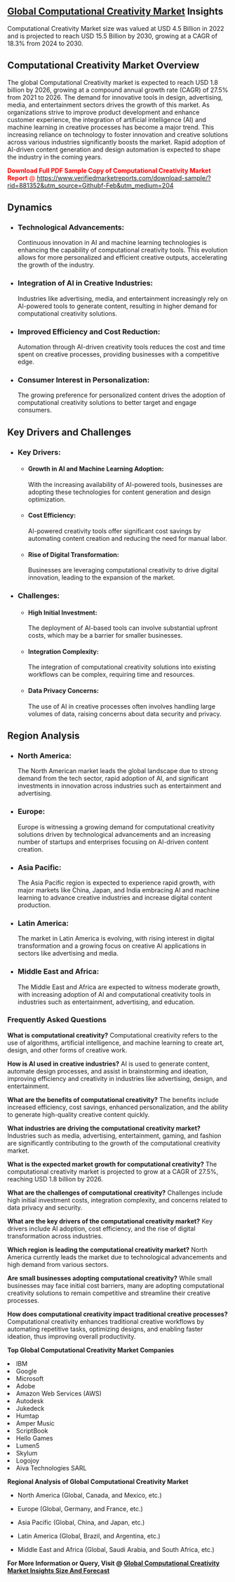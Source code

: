 <h2><a href="https://www.verifiedmarketreports.com/download-sample/?rid=881352&amp;utm_source=Githubf&amp;utm_medium=204" target="_blank">Global Computational Creativity Market</a> Insights</h2><p>Computational Creativity Market size was valued at USD 4.5 Billion in 2022 and is projected to reach USD 15.5 Billion by 2030, growing at a CAGR of 18.3% from 2024 to 2030.</p><p> <h2>Computational Creativity Market Overview</h2> <p>The global Computational Creativity market is expected to reach USD 1.8 billion by 2026, growing at a compound annual growth rate (CAGR) of 27.5% from 2021 to 2026. The demand for innovative tools in design, advertising, media, and entertainment sectors drives the growth of this market. As organizations strive to improve product development and enhance customer experience, the integration of artificial intelligence (AI) and machine learning in creative processes has become a major trend. This increasing reliance on technology to foster innovation and creative solutions across various industries significantly boosts the market. Rapid adoption of AI-driven content generation and design automation is expected to shape the industry in the coming years.</p> <p><p><span class=""><span style="color: #ff0000;"><strong>Download Full PDF Sample Copy of Computational Creativity Market Report</strong> @ </span><a href="https://www.verifiedmarketreports.com/download-sample/?rid=881352&amp;utm_source=Githubf-Feb&amp;utm_medium=204" target="_blank">https://www.verifiedmarketreports.com/download-sample/?rid=881352&amp;utm_source=Githubf-Feb&amp;utm_medium=204</a></span></p></p> <h2>Dynamics</h2> <ul> <li><h3>Technological Advancements:</h3> Continuous innovation in AI and machine learning technologies is enhancing the capability of computational creativity tools. This evolution allows for more personalized and efficient creative outputs, accelerating the growth of the industry.</li> <li><h3>Integration of AI in Creative Industries:</h3> Industries like advertising, media, and entertainment increasingly rely on AI-powered tools to generate content, resulting in higher demand for computational creativity solutions.</li> <li><h3>Improved Efficiency and Cost Reduction:</h3> Automation through AI-driven creativity tools reduces the cost and time spent on creative processes, providing businesses with a competitive edge.</li> <li><h3>Consumer Interest in Personalization:</h3> The growing preference for personalized content drives the adoption of computational creativity solutions to better target and engage consumers.</li> </ul> <h2>Key Drivers and Challenges</h2> <ul> <li><h3>Key Drivers:</h3> <ul> <li><h4>Growth in AI and Machine Learning Adoption:</h4> With the increasing availability of AI-powered tools, businesses are adopting these technologies for content generation and design optimization.</li> <li><h4>Cost Efficiency:</h4> AI-powered creativity tools offer significant cost savings by automating content creation and reducing the need for manual labor.</li> <li><h4>Rise of Digital Transformation:</h4> Businesses are leveraging computational creativity to drive digital innovation, leading to the expansion of the market.</li> </ul> </li> <li><h3>Challenges:</h3> <ul> <li><h4>High Initial Investment:</h4> The deployment of AI-based tools can involve substantial upfront costs, which may be a barrier for smaller businesses.</li> <li><h4>Integration Complexity:</h4> The integration of computational creativity solutions into existing workflows can be complex, requiring time and resources.</li> <li><h4>Data Privacy Concerns:</h4> The use of AI in creative processes often involves handling large volumes of data, raising concerns about data security and privacy.</li> </ul> </li> </ul> <h2>Region Analysis</h2> <ul> <li><h3>North America:</h3> The North American market leads the global landscape due to strong demand from the tech sector, rapid adoption of AI, and significant investments in innovation across industries such as entertainment and advertising.</li> <li><h3>Europe:</h3> Europe is witnessing a growing demand for computational creativity solutions driven by technological advancements and an increasing number of startups and enterprises focusing on AI-driven content creation.</li> <li><h3>Asia Pacific:</h3> The Asia Pacific region is expected to experience rapid growth, with major markets like China, Japan, and India embracing AI and machine learning to advance creative industries and increase digital content production.</li> <li><h3>Latin America:</h3> The market in Latin America is evolving, with rising interest in digital transformation and a growing focus on creative AI applications in sectors like advertising and media.</li> <li><h3>Middle East and Africa:</h3> The Middle East and Africa are expected to witness moderate growth, with increasing adoption of AI and computational creativity tools in industries such as entertainment, advertising, and education.</li> </ul> <h3>Frequently Asked Questions</h3> <p><strong>What is computational creativity?</strong> Computational creativity refers to the use of algorithms, artificial intelligence, and machine learning to create art, design, and other forms of creative work.</p> <p><strong>How is AI used in creative industries?</strong> AI is used to generate content, automate design processes, and assist in brainstorming and ideation, improving efficiency and creativity in industries like advertising, design, and entertainment.</p> <p><strong>What are the benefits of computational creativity?</strong> The benefits include increased efficiency, cost savings, enhanced personalization, and the ability to generate high-quality creative content quickly.</p> <p><strong>What industries are driving the computational creativity market?</strong> Industries such as media, advertising, entertainment, gaming, and fashion are significantly contributing to the growth of the computational creativity market.</p> <p><strong>What is the expected market growth for computational creativity?</strong> The computational creativity market is projected to grow at a CAGR of 27.5%, reaching USD 1.8 billion by 2026.</p> <p><strong>What are the challenges of computational creativity?</strong> Challenges include high initial investment costs, integration complexity, and concerns related to data privacy and security.</p> <p><strong>What are the key drivers of the computational creativity market?</strong> Key drivers include AI adoption, cost efficiency, and the rise of digital transformation across industries.</p> <p><strong>Which region is leading the computational creativity market?</strong> North America currently leads the market due to technological advancements and high demand from various sectors.</p> <p><strong>Are small businesses adopting computational creativity?</strong> While small businesses may face initial cost barriers, many are adopting computational creativity solutions to remain competitive and streamline their creative processes.</p> <p><strong>How does computational creativity impact traditional creative processes?</strong> Computational creativity enhances traditional creative workflows by automating repetitive tasks, optimizing designs, and enabling faster ideation, thus improving overall productivity.</p> </p><p><strong>Top Global Computational Creativity Market Companies</strong></p><div data-test-id=""><p><li>IBM</li><li> Google</li><li> Microsoft</li><li> Adobe</li><li> Amazon Web Services (AWS)</li><li> Autodesk</li><li> Jukedeck</li><li> Humtap</li><li> Amper Music</li><li> ScriptBook</li><li> Hello Games</li><li> Lumen5</li><li> Skylum</li><li> Logojoy</li><li> Aiva Technologies SARL</li></p><div><strong>Regional Analysis of&nbsp;Global Computational Creativity Market</strong></div><ul><li dir="ltr"><p dir="ltr">North America&nbsp;(Global, Canada, and Mexico, etc.)</p></li><li dir="ltr"><p dir="ltr">Europe (Global, Germany, and France, etc.)</p></li><li dir="ltr"><p dir="ltr">Asia Pacific&nbsp;(Global, China, and Japan, etc.)</p></li><li dir="ltr"><p dir="ltr">Latin America&nbsp;(Global, Brazil, and Argentina, etc.)</p></li><li dir="ltr">Middle East and Africa&nbsp;(Global, Saudi Arabia, and South Africa, etc.)</li></ul><p><strong>For More Information or Query, Visit @&nbsp;</strong><strong><a href="https://www.verifiedmarketreports.com/product/computational-creativity-market/?utm_source=Githubf&amp;utm_medium=204" target="_blank">Global Computational Creativity Market Insights Size And Forecast</a></strong></p></div>
